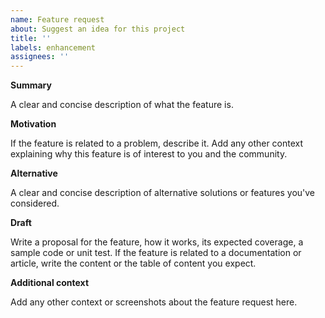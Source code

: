 ```yaml
---
name: Feature request
about: Suggest an idea for this project
title: ''
labels: enhancement
assignees: ''
---
```


**Summary**

A clear and concise description of what the feature is.

**Motivation**

If the feature is related to a problem, describe it. Add any other context explaining why this feature is of interest to you and the community.

**Alternative**

A clear and concise description of alternative solutions or features you've considered.

**Draft**

Write a proposal for the feature, how it works, its expected coverage, a sample code or unit test. If the feature is related to a documentation or article, write the content or the table of content you expect.

**Additional context**

Add any other context or screenshots about the feature request here.
